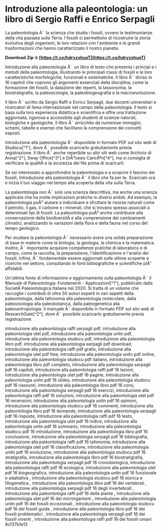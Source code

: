 # Introduzione alla paleontologia: un libro di Sergio Raffi e Enrico Serpagli
 
La paleontologia Ã¨ la scienza che studia i fossili, ovvero le testimonianze della vita passata sulla Terra. I fossili ci permettono di ricostruire la storia evolutiva degli organismi, le loro relazioni con l'ambiente e le grandi trasformazioni che hanno caratterizzato il nostro pianeta.
 
**Download Zip ✫ [https://t.co/hdryzxhuoT](https://t.co/hdryzxhuoT)**


 
Introduzione alla paleontologia Ã¨ un libro di testo che presenta i principi e i metodi della paleontologia, illustrando le principali classi di fossili e le loro caratteristiche morfologiche, funzionali e sistematiche. Il libro Ã¨ diviso in 16 capitoli che coprono gli argomenti essenziali della disciplina, come la formazione dei fossili, la datazione dei reperti, la tassonomia, la biostratigrafia, la paleoecologia, la paleobiogeografia e la macroevoluzione.
 
Il libro Ã¨ scritto da Sergio Raffi e Enrico Serpagli, due docenti universitari e ricercatori di fama internazionale nel campo della paleontologia. Il testo si basa sulla loro esperienza didattica e scientifica e offre una trattazione aggiornata, rigorosa e accessibile agli studenti di scienze naturali, biologiche e geologiche. Il libro Ã¨ arricchito da numerose immagini, schemi, tabelle e esempi che facilitano la comprensione dei concetti esposti.
 
Introduzione alla paleontologia Ã¨ disponibile in formato PDF sul sito web di Studocu[^1^], dove Ã¨ possibile scaricarlo gratuitamente previa registrazione. Il libro Ã¨ anche reperibile su altri siti web come Archivio di Anna[^2^], Sway Office[^3^] e DiÃ³cesis CancÃºn[^4^], ma si consiglia di verificare la qualitÃ  e la sicurezza dei file prima di scaricarli.
 
Se sei interessato a approfondire la paleontologia e a scoprire il fascino dei fossili, Introduzione alla paleontologia Ã¨ il libro che fa per te. Scaricalo ora e inizia il tuo viaggio nel tempo alla scoperta della vita sulla Terra.
  
La paleontologia non Ã¨ solo una scienza descrittiva, ma anche una scienza applicata che ha molte implicazioni pratiche in diversi ambiti. Ad esempio, la paleontologia puÃ² aiutare a individuare e sfruttare le risorse naturali come il petrolio, il gas, il carbone e i minerali, che si trovano spesso associati a determinati tipi di fossili. La paleontologia puÃ² anche contribuire alla conservazione della biodiversitÃ  e alla comprensione dei cambiamenti climatici, analizzando le variazioni della flora e della fauna nel corso del tempo geologico.
 
Per studiare la paleontologia Ã¨ necessario avere una solida preparazione di base in materie come la biologia, la geologia, la chimica e la matematica. Inoltre, Ã¨ importante acquisire competenze pratiche di laboratorio e di campo, come la raccolta, la preparazione, l'identificazione e l'analisi dei fossili. Infine, Ã¨ fondamentale essere aggiornati sulle ultime scoperte e ricerche nel settore, consultando le fonti bibliografiche e scientifiche piÃ¹ affidabili.
 
Un'ottima fonte di informazione e aggiornamento sulla paleontologia Ã¨ il Manuale di Paleontologia: Fondamenti - Applicazioni[^1^], pubblicato dalla SocietÃ  Paleontologica Italiana nel 2020. Si tratta di un volume che raccoglie i contributi di oltre 50 autori esperti in vari aspetti della paleontologia, dalla tafonomia alla paleontologia molecolare, dalla paleozoologia alla paleobotanica, dalla paleogenetica alla paleoantropologia. Il manuale Ã¨ disponibile in formato PDF sul sito web di ResearchGate[^2^], dove Ã¨ possibile scaricarlo gratuitamente previa registrazione.
 
introduzione alla paleontologia raffi serpagli pdf,  introduzione alla paleontologia utet pdf,  introduzione alla paleontologia unitn pdf,  introduzione alla paleontologia studocu pdf,  introduzione alla paleontologia libro pdf,  introduzione alla paleontologia serpagli pdf download,  introduzione alla paleontologia raffi pdf gratis,  introduzione alla paleontologia utet pdf free,  introduzione alla paleontologia unitn pdf online,  introduzione alla paleontologia studocu pdf italiano,  introduzione alla paleontologia libro pdf completo,  introduzione alla paleontologia serpagli pdf 16 capitoli,  introduzione alla paleontologia raffi pdf 16 lezioni,  introduzione alla paleontologia utet pdf 16 pagine,  introduzione alla paleontologia unitn pdf 16 slides,  introduzione alla paleontologia studocu pdf 16 riassunti,  introduzione alla paleontologia libro pdf 16 corsi,  introduzione alla paleontologia serpagli pdf 16 esercizi,  introduzione alla paleontologia raffi pdf 16 soluzioni,  introduzione alla paleontologia utet pdf 16 recensioni,  introduzione alla paleontologia unitn pdf 16 opinioni,  introduzione alla paleontologia studocu pdf 16 commenti,  introduzione alla paleontologia libro pdf 16 domande,  introduzione alla paleontologia serpagli pdf 16 risposte,  introduzione alla paleontologia raffi pdf 16 testo,  introduzione alla paleontologia utet pdf 16 indice,  introduzione alla paleontologia unitn pdf 16 sommario,  introduzione alla paleontologia studocu pdf 16 introduzione,  introduzione alla paleontologia libro pdf 16 conclusione,  introduzione alla paleontologia serpagli pdf 16 bibliografia,  introduzione alla paleontologia raffi pdf 16 tafonomia,  introduzione alla paleontologia utet pdf 16 classificazione,  introduzione alla paleontologia unitn pdf 16 evoluzione,  introduzione alla paleontologia studocu pdf 16 stratigrafia,  introduzione alla paleontologia libro pdf 16 biostratigrafia,  introduzione alla paleontologia serpagli pdf 16 cronobiologica,  introduzione alla paleontologia raffi pdf 16 ecologica,  introduzione alla paleontologia utet pdf 16 biogeografica,  introduzione alla paleontologia unitn pdf 16 funzionale e adattativa ,  introduzione alla paleontologia studocu pdf 16 storica e filogenetica ,  introduzione alla paleontologia libro pdf 16 dei vertebrati ,  introduzione alla paleontologia serpagli pdf 16 degli invertebrati ,  introduzione alla paleontologia raffi pdf 16 delle piante ,  introduzione alla paleontologia utet pdf 16 dei microrganismi ,  introduzione alla paleontologia unitn pdf 16 dei fossili eccezionali ,  introduzione alla paleontologia studocu pdf 16 dei fossili guida ,  introduzione alla paleontologia libro pdf 16 dei fossili problematici ,  introduzione alla paleontologia serpagli pdf 16 dei fossili viventi ,  introduzione alla paleontologia raffi pdf 16 dei fossili umani
 8cf37b1e13
 
